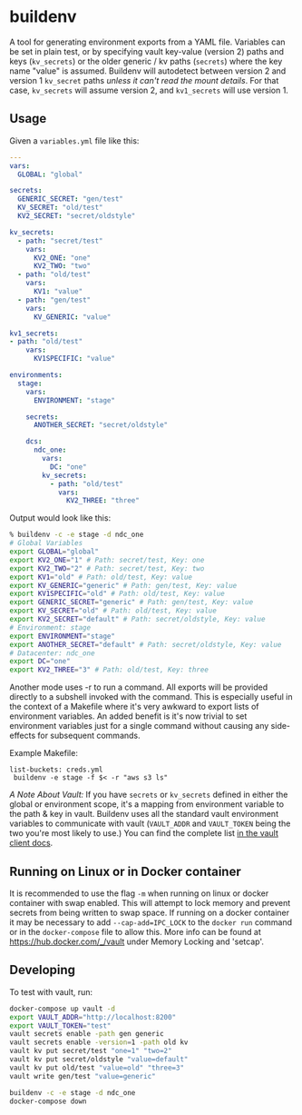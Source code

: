 buildenv
========

A tool for generating environment exports from a YAML file. Variables can be set in plain test, or by specifying vault key-value (version 2) paths and keys (`kv_secrets`) or the older generic / kv paths (`secrets`) where the key name "value" is assumed. Buildenv will autodetect between version 2 and version 1 `kv_secret` paths _unless it can't read the mount details_. For that case, `kv_secrets` will assume version 2, and `kv1_secrets` will use version 1.

Usage
-----

Given a `variables.yml` file like this:
```yaml
---
vars:
  GLOBAL: "global"

secrets:
  GENERIC_SECRET: "gen/test"
  KV_SECRET: "old/test"
  KV2_SECRET: "secret/oldstyle"

kv_secrets:
  - path: "secret/test"
    vars:
      KV2_ONE: "one"
      KV2_TWO: "two"
  - path: "old/test"
    vars:
      KV1: "value"
  - path: "gen/test"
    vars:
      KV_GENERIC: "value"

kv1_secrets:
- path: "old/test"
    vars:
      KV1SPECIFIC: "value"

environments:
  stage:
    vars:
      ENVIRONMENT: "stage"

    secrets:
      ANOTHER_SECRET: "secret/oldstyle"

    dcs:
      ndc_one:
        vars:
          DC: "one"
        kv_secrets:
          - path: "old/test"
            vars:
              KV2_THREE: "three"
```

Output would look like this:

```bash
% buildenv -c -e stage -d ndc_one
# Global Variables
export GLOBAL="global"
export KV2_ONE="1" # Path: secret/test, Key: one
export KV2_TWO="2" # Path: secret/test, Key: two
export KV1="old" # Path: old/test, Key: value
export KV_GENERIC="generic" # Path: gen/test, Key: value
export KV1SPECIFIC="old" # Path: old/test, Key: value
export GENERIC_SECRET="generic" # Path: gen/test, Key: value
export KV_SECRET="old" # Path: old/test, Key: value
export KV2_SECRET="default" # Path: secret/oldstyle, Key: value
# Environment: stage
export ENVIRONMENT="stage"
export ANOTHER_SECRET="default" # Path: secret/oldstyle, Key: value
# Datacenter: ndc_one
export DC="one"
export KV2_THREE="3" # Path: old/test, Key: three
```

Another mode uses -r to run a command.  All exports will be provided directly to a subshell invoked with the command.  This is especially useful in the context of a Makefile where it's very awkward to export lists of environment variables. An added benefit is it's now trivial to set environment variables just for a single command without causing any side-effects for subsequent commands.

Example Makefile:

```
list-buckets: creds.yml
 buildenv -e stage -f $< -r "aws s3 ls"
```

*A Note About Vault:* If you have `secrets` or `kv_secrets` defined in either the global or environment scope, it's a mapping from environment variable to the path & key in vault. Buildenv uses all the standard vault environment variables to communicate with vault (`VAULT_ADDR` and `VAULT_TOKEN` being the two you're most likely to use.) You can find the complete list [in the vault client docs](https://pkg.go.dev/github.com/hashicorp/vault-client-go@v0.4.2#WithEnvironment).


Running on Linux or in Docker container
----------

It is recommended to use the flag `-m` when running on linux or docker container with swap enabled.  This will attempt to lock memory and prevent secrets from being written to swap space.  If running on a docker container it may be necessary to add `--cap-add=IPC_LOCK` to the `docker run` command or in the `docker-compose` file to allow this. More info can be found at https://hub.docker.com/_/vault under Memory Locking and 'setcap'.

Developing
----------

To test with vault, run:

```bash
docker-compose up vault -d
export VAULT_ADDR="http://localhost:8200"
export VAULT_TOKEN="test"
vault secrets enable -path gen generic
vault secrets enable -version=1 -path old kv
vault kv put secret/test "one=1" "two=2"
vault kv put secret/oldstyle "value=default"
vault kv put old/test "value=old" "three=3"
vault write gen/test "value=generic"

buildenv -c -e stage -d ndc_one
docker-compose down
```
